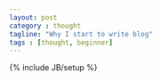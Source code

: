 ```yaml
---
layout: post
category : thought
tagline: "Why I start to write blog"
tags : [thought, beginner]
---
```

{% include JB/setup %}

